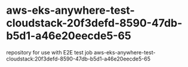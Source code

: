 # aws-eks-anywhere-test-cloudstack-20f3defd-8590-47db-b5d1-a46e20eecde5-65
repository for use with E2E test job aws-eks-anywhere-test-cloudstack:20f3defd-8590-47db-b5d1-a46e20eecde5-65
